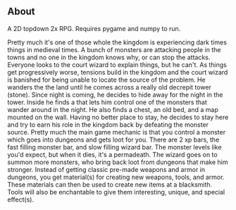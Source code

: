 About
----------------------------------------------

A 2D topdown 2x RPG. Requires pygame and numpy to run.

Pretty much it's one of those whole the kingdom is experiencing dark times things in medieval times. A bunch of monsters are attacking people in the towns and no one in the kingdom knows why, or can stop the attacks. Everyone looks to the court wizard to explain things, but he can't. As things get progressively worse, tensions build in the kingdom and the court wizard is banished for being unable to locate the source of the problem.
He wanders the the land until he comes across a really old decrepit tower (stone).
Since night is coming, he decides to hide away for the night in the tower.
Inside he finds a <insert magic item>
that lets him control one of the monsters that wander around in the night. He also finds a chest, an old bed, and a map mounted on the wall.
Having no better place to stay, he decides to stay here and try to earn his role in the kingdom back by defeating the monster source.
Pretty much the main game mechanic is that you control a monster which goes into dungeons and gets loot for you.
There are 2 xp bars, the fast filling monster bar, and slow filling wizard bar.
The monster levels like you'd expect, but when it dies, it's a permadeath. The wizard goes on to summon more monsters, who bring back loot from dungeons that make him stronger. Instead of getting classic pre-made weapons and armor in dungeons, you get material(s) for creating new 
weapons, tools, and armor. These materials can then be used to create new items at a blacksmith. Tools will also be enchantable to give them interesting, unique, and special effect(s).
